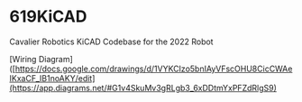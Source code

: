 # 619KiCAD
Cavalier Robotics KiCAD Codebase for the 2022 Robot

[Wiring Diagram]([https://docs.google.com/drawings/d/1VYKCIzo5bnIAyVFscOHU8CicCWAeIKxaCF_IB1noAKY/edit](https://app.diagrams.net/#G1v4SkuMv3gRLgb3_6xDDtmYxPFZdRlgS9)
